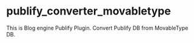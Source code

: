 publify_converter_movabletype
=============================

This is Blog engine Publify Plugin. Convert Publify DB from MovableType DB.
